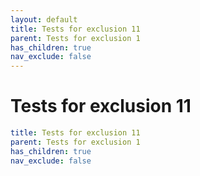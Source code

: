 ```yaml
---
layout: default
title: Tests for exclusion 11
parent: Tests for exclusion 1
has_children: true
nav_exclude: false
---
```

# Tests for exclusion 11

```yaml
title: Tests for exclusion 11
parent: Tests for exclusion 1
has_children: true
nav_exclude: false
```
